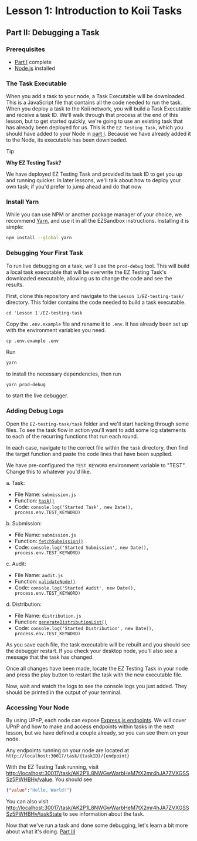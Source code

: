 # Lesson 1: Introduction to Koii Tasks

## Part II: Debugging a Task

### Prerequisites

- [Part I](./README.md) complete
- [Node.js](https://nodejs.org/en/download/package-manager) installed

### The Task Executable

When you add a task to your node, a Task Executable will be downloaded. This is a JavaScript file that contains all the code needed to run the task. When you deploy a task to the Koii network, you will build a Task Executable and receive a task ID. We'll walk through that process at the end of this lesson, but to get started quickly, we're going to use an existing task that has already been deployed for us. This is the `EZ Testing Task`, which you should have added to your Node in [part I](./README.md#run-the-task). Because we have already added it to the Node, its executable has been downloaded.

> [!TIP]
>
> **Why EZ Testing Task?**
>
> We have deployed EZ Testing Task and provided its task ID to get you up and running quicker. In later lessons, we'll talk about how to deploy your own task; if you'd prefer to jump ahead and do that now

### Install Yarn

While you can use NPM or another package manager of your choice, we recommend [Yarn](https://classic.yarnpkg.com/lang/en/docs/install/), and use it in all the EZSandbox instructions. Installing it is simple:

<!-- Comment - should explain why yarn -->

```sh
npm install --global yarn
```

### Debugging Your First Task

To run live debugging on a task, we'll use the `prod-debug` tool. This will build a local task executable that will be overwrite the EZ Testing Task's downloaded executable, allowing us to change the code and see the results.

<!-- Comment  
Boring sentence with important information:
"This will build a local task executable that will be overwrite the EZ Testing Task's downloaded executable, allowing us to change the code and see the results."

Could be:

"Now the executable is overwritten by the local copy, so we can change the code and see the results. 
 -->

First, clone this repository and navigate to the `Lesson 1/EZ-testing-task/` directory. This folder contains the code needed to build a task executable.

<!-- Comment
Add command to navigate since the space makes it a little different  -->

```
cd 'Lesson 1'/EZ-testing-task
```

Copy the `.env.example` file and rename it to `.env`. It has already been set up with the environment variables you need.

<!-- Comment 
Copying the env example can be done with command line command
 -->
 ```
 cp .env.example .env
 ```


Run

```sh
yarn
```

to install the necessary dependencies, then run

```sh
yarn prod-debug
```

to start the live debugger.

### Adding Debug Logs

Open the `EZ-testing-task/task` folder and we'll start hacking through some files. To see the task flow in action you'll want to add some log statements to each of the recurring functions that run each round.

In each case, navigate to the correct file within the `task` directory, then find the target function and paste the code lines that have been supplied.

We have pre-configured the `TEST_KEYWORD` environment variable to "TEST". Change this to whatever you'd like.

<!-- Comment 
Need red warning saying that you have to wait awhile to see these logs because they are related to what part of the process you're in. 
 -->

 <!-- Comment 
 Need red warning... if you aren't getting logs in the console try stopping and restarting the task. 
  -->

a. Task:

- File Name: `submission.js`
- Function: [`task()`](./EZ-testing-task/task/submission.js#L9)
- Code: `console.log('Started Task', new Date(), process.env.TEST_KEYWORD)`

b. Submission:

- File Name: `submission.js`
- Function: [`fetchSubmission()`](./EZ-testing-task/task/submission.js#L51)
- Code: `console.log('Started Submission', new Date(), process.env.TEST_KEYWORD)`

c. Audit:

- File Name: `audit.js`
- Function: [`validateNode()`](./EZ-testing-task/task/audit.js#L11)
- Code: `console.log('Started Audit', new Date(), process.env.TEST_KEYWORD)`

d. Distribution:

- File Name: `distribution.js`
- Function: [`generateDistributionList()`](./EZ-testing-task/task/distribution.js#L50)
- Code: `console.log('Started Distribution', new Date(), process.env.TEST_KEYWORD)`

As you save each file, the task executable will be rebuilt and you should see the debugger restart. If you check your desktop node, you'll also see a message that the task has changed.

Once all changes have been made, locate the EZ Testing Task in your node and press the play button to restart the task with the new executable file.

Now, wait and watch the logs to see the console logs you just added. They should be printed in the output of your terminal.

### Accessing Your Node

<!-- Comment - What is UPnP should be (Universal Plug and Play) with link to definition -->

By using UPnP, each node can expose [Express.js endpoints](https://github.com/labrocadabro/ezsandbox/blob/725f274bbdfa923fe0bae64c70e08c1e03c5f379/Lesson%201/EZ-testing-task/index.js#L13). We will cover UPnP and how to make and access endpoints within tasks in the next lesson, but we have defined a couple already, so you can see them on your node.

Any endpoints running on your node are located at `http://localhost:30017/task/{taskID}/{endpoint}`

With the EZ Testing Task running, visit [http://localhost:30017/task/AK2P1L8NWGwWarbHeM7tX2mr4hJA7ZVXGSSSz5PWHBHv/value](http://localhost:30017/task/AK2P1L8NWGwWarbHeM7tX2mr4hJA7ZVXGSSSz5PWHBHv/value). You should see

```json
{"value":"Hello, World!"}
```

You can also visit [http://localhost:30017/task/AK2P1L8NWGwWarbHeM7tX2mr4hJA7ZVXGSSSz5PWHBHv/taskState](http://localhost:30017/task/AK2P1L8NWGwWarbHeM7tX2mr4hJA7ZVXGSSSz5PWHBHv/taskState) to see information about the task.

Now that we've run a task and done some debugging, let's learn a bit more about what it's doing. [Part III](./PartIII.md)
